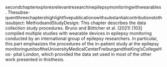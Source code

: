 secondchapterexploresrelevantresearchinepilepsymonitoringwithwearables. Thesubse-
quentthreechaptershighlightfivepublicationswithsubstantialcontributionstothissubject:
MethodsandStudyDesign: This chapter describes the data collection study procedures.
Bruno and Böttcher et al. (2021) [103] compiled multiple studies with wearable devices
in epilepsy monitoring conducted by an international group of epilepsy researchers. In
particular, this part emphasizes the procedures of the in-patient study at the epilepsy
monitoringunitsoftheUniversityMedicalCenterFreiburgandtheKing’sCollegeHos-
pital London, which provided the data set used in most of the other work presented in
thisthesis.